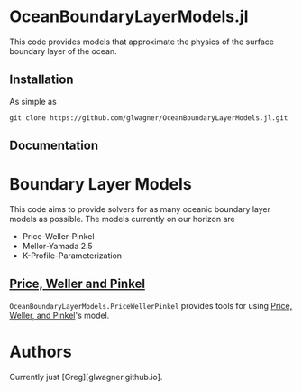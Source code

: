 # OceanBoundaryLayerModels.jl

This code provides models that approximate the physics of the surface
boundary layer of the ocean.

## Installation

As simple as

```
git clone https://github.com/glwagner/OceanBoundaryLayerModels.jl.git
```

## Documentation

# Boundary Layer Models

This code aims to provide solvers for as many oceanic boundary layer
models as possible. The models currently on our horizon are

* Price-Weller-Pinkel
* Mellor-Yamada 2.5
* K-Profile-Parameterization

## [Price, Weller and Pinkel][PWP]

`OceanBoundaryLayerModels.PriceWellerPinkel` provides tools for using
[Price, Weller, and Pinkel][PWP]'s model.

[PWP]: https://agupubs.onlinelibrary.wiley.com/doi/abs/10.1029/JC091iC07p08411

# Authors

Currently just [Greg][glwagner.github.io].
